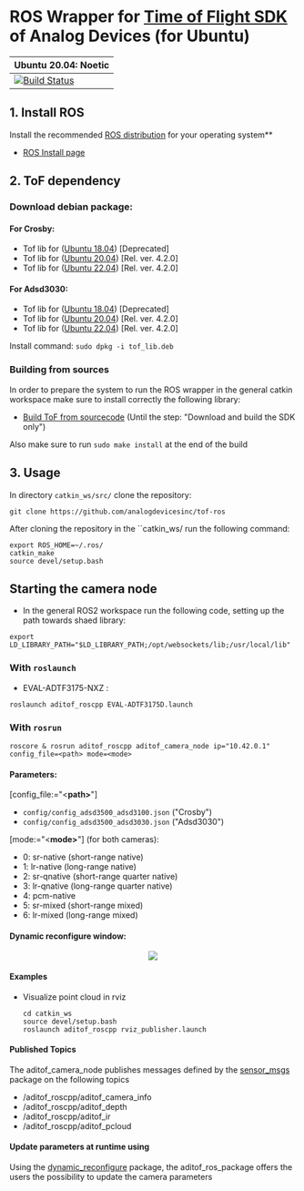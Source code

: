 # ROS Wrapper for [Time of Flight SDK](https://github.com/analogdevicesinc/ToF) of Analog Devices (for Ubuntu)

| Ubuntu 20.04: Noetic|
|-|
| [![Build Status](https://dev.azure.com/AnalogDevices/ToF/_apis/build/status%2Fanalogdevicesinc.tof-ros?branchName=main&jobName=Job)](https://dev.azure.com/AnalogDevices/ToF/_build/latest?definitionId=45&branchName=main) |

## 1. Install ROS

Install the recommended [ROS distribution](http://wiki.ros.org/Distributions) for your operating system**
  - [ROS Install page](http://wiki.ros.org/ROS/Installation)

## 2. ToF dependency
### Download debian package:
#### For Crosby:
* Tof lib for ([Ubuntu 18.04](https://swdownloads.analog.com/cse/aditof/tof_deb_pkg/crosby/out_ubuntu18/tof_lib.deb)) [Deprecated]
* Tof lib for ([Ubuntu 20.04](https://swdownloads.analog.com/cse/aditof/tof_deb_pkg/crosby/out_ubuntu20/tof_lib.deb)) [Rel. ver. 4.2.0]
* Tof lib for ([Ubuntu 22.04](https://swdownloads.analog.com/cse/aditof/tof_deb_pkg/crosby/out_ubuntu22/tof_lib.deb)) [Rel. ver. 4.2.0]

#### For Adsd3030:
* Tof lib for ([Ubuntu 18.04](https://swdownloads.analog.com/cse/aditof/tof_deb_pkg/adsd3030/out_ubuntu18/tof_lib.deb)) [Deprecated]
* Tof lib for ([Ubuntu 20.04](https://swdownloads.analog.com/cse/aditof/tof_deb_pkg/adsd3030/out_ubuntu20/tof_lib.deb)) [Rel. ver. 4.2.0]
* Tof lib for ([Ubuntu 22.04](https://swdownloads.analog.com/cse/aditof/tof_deb_pkg/adsd3030/out_ubuntu22/tof_lib.deb)) [Rel. ver. 4.2.0]

Install command: ```sudo dpkg -i tof_lib.deb```

### Building from sources 

In order to prepare the system to run the ROS wrapper in the general catkin workspace make sure to install correctly the following library:

- [Build ToF from sourcecode](https://github.com/analogdevicesinc/ToF/blob/master/doc/itof/linux_build_instructions.md) (Until the step: "Download and build the SDK only")

Also make sure to run ```sudo make install``` at the end of the build


## 3. Usage

In directory ```catkin_ws/src/``` clone the repository:

```console
git clone https://github.com/analogdevicesinc/tof-ros
```

After cloning the repository in the ``catkin_ws/ run the following command:
 
```console
export ROS_HOME=~/.ros/
catkin_make
source devel/setup.bash
```

## Starting the camera node

- In the general ROS2 workspace run the following code, setting up the path towards shaed library:
```console
export LD_LIBRARY_PATH="$LD_LIBRARY_PATH;/opt/websockets/lib;/usr/local/lib"
```
### With ```roslaunch```

* EVAL-ADTF3175-NXZ : 
```console 
roslaunch aditof_roscpp EVAL-ADTF3175D.launch
```

### With ```rosrun```

```console
roscore & rosrun aditof_roscpp aditof_camera_node ip="10.42.0.1" config_file=<path> mode=<mode>
```

#### Parameters:
[config_file:="<<b>path></b>"]
* ```config/config_adsd3500_adsd3100.json``` ("Crosby")
* ```config/config_adsd3500_adsd3030.json``` ("Adsd3030")


[mode:="<<b>mode></b>"] (for both cameras):
 * 0: sr-native (short-range native)
 * 1: lr-native (long-range native)
 * 2: sr-qnative (short-range quarter native)
 * 3: lr-qnative (long-range quarter native)
 * 4: pcm-native 
 * 5: sr-mixed (short-range mixed)
 * 6: lr-mixed (long-range mixed)



####  Dynamic reconfigure window:

    
 <p align="center"><img src="doc/img/ros_dynamic_reconfigure.png" /></p>
 

#### Examples
  - Visualize point cloud in rviz
    ```console
    cd catkin_ws
    source devel/setup.bash
    roslaunch aditof_roscpp rviz_publisher.launch
    ```


#### Published Topics
The aditof_camera_node publishes messages defined by the [sensor_msgs](http://wiki.ros.org/sensor_msgs) package on the following topics
- /aditof_roscpp/aditof_camera_info
- /aditof_roscpp/aditof_depth
- /aditof_roscpp/aditof_ir
- /aditof_roscpp/aditof_pcloud

#### Update parameters at runtime using
Using the [dynamic_reconfigure](http://wiki.ros.org/dynamic_reconfigure) package, the aditof_ros_package offers the users the possibility to update the camera parameters
